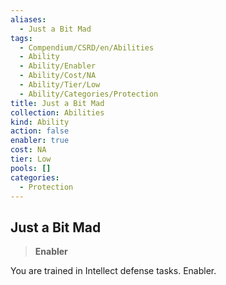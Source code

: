 ```yaml
---
aliases:
  - Just a Bit Mad
tags:
  - Compendium/CSRD/en/Abilities
  - Ability
  - Ability/Enabler
  - Ability/Cost/NA
  - Ability/Tier/Low
  - Ability/Categories/Protection
title: Just a Bit Mad
collection: Abilities
kind: Ability
action: false
enabler: true
cost: NA
tier: Low
pools: []
categories:
  - Protection
---
```

## Just a Bit Mad    
>**Enabler**  
    
You are trained in Intellect defense tasks. Enabler.
